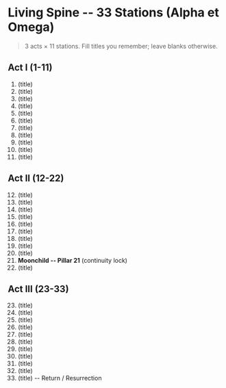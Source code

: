 # Living Spine -- 33 Stations (Alpha et Omega)

> 3 acts × 11 stations. Fill titles you remember; leave blanks otherwise.
## Act I (1-11)
1. (title)  
2. (title)  
3. (title)  
4. (title)  
5. (title)  
6. (title)  
7. (title)  
8. (title)  
9. (title)  
10. (title)  
11. (title)  

## Act II (12-22)
12. (title)  
13. (title)  
14. (title)  
15. (title)  
16. (title)  
17. (title)  
18. (title)  
19. (title)  
20. (title)  
21. **Moonchild -- Pillar 21** (continuity lock)  
22. (title)

## Act III (23-33)
23. (title)  
24. (title)  
25. (title)  
26. (title)  
27. (title)  
28. (title)  
29. (title)  
30. (title)  
31. (title)  
32. (title)  
33. (title) -- Return / Resurrection
